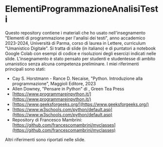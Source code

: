 # ElementiProgrammazioneAnalisiTesti
Questo repository contiene i materiali che ho usato nell'insegnamento "Elementi di programmazione per l'analisi dei testi", anno accademico 2023-2024, Università di Parma, corso di laurea in Lettere, curriculum "Umanistico Digitale". Si tratta di slide (in italiano) e di puntatori a notebook Google Colab con esempi di codice e risoluzioni degli esercizi indicati nelle slide. L'insegnamento è stato pensato per studenti e studentesse di ambito umanistico senza alcuna competenza preliminare. I miei riferimenti principali sono stati:
- Cay S. Horstmann - Rance D. Necaise, "Python. Introduzione alla programmazione", Maggioli Editore, 2023
- Allen Downey, "Pensare in Python" di , Green Tea Press
- [https://www.programmareinpython.it/](https://www.programmareinpython.it/)
- [https://www.geeksforgeeks.org/](https://www.geeksforgeeks.org/)
- [https://www.w3schools.com/python/default.asp](https://www.w3schools.com/python/default.asp)
- Repository di Francesco Mambrini: [https://github.com/francescomambrini/myclasses](https://github.com/francescomambrini/myclasses)

Altri riferimenti sono riportati nelle slide.
